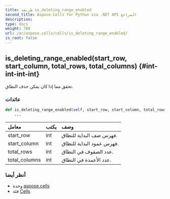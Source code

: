 ```yaml
---
title: طريقة is_deleting_range_enabled
second_title: Aspose.Cells for Python via .NET API المراجع
description:
type: docs
weight: 760
url: /ar/aspose.cells/cells/is_deleting_range_enabled/
is_root: false
---
```

##  is_deleting_range_enabled(start_row, start_column, total_rows, total_columns) {#int-int-int-int}
تحقق مما إذا كان يمكن حذف النطاق.


###  عائدات




```python
def is_deleting_range_enabled(self, start_row, start_column, total_rows, total_columns):
    ...
```


| معامل| يكتب| وصف|
| :- | :- | :- |
| start_row | int | فهرس صف البداية للنطاق.|
| start_column | int |فهرس عمود البداية للنطاق.|
| total_rows | int | عدد الصفوف في النطاق.|
| total_columns | int | عدد الأعمدة في النطاق.|



###  أنظر أيضا
* وحدة [aspose.cells](../../)
* فئة [Cells](/cells/python-net/ar/aspose.cells/cells)
